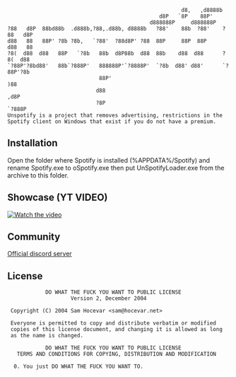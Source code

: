 ```
                                                       d8,   ,d8888b          
                                                d8P   `8P    88P'             
                                             d888888P     d888888P            
?88   d8P  88bd88b  .d888b,?88,.d88b, d8888b   ?88'    88b  ?88'    ?88   d8P 
d88   88   88P' ?8b ?8b,   `?88'  ?88d8P' ?88  88P     88P  88P     d88   88  
?8(  d88  d88   88P   `?8b   88b  d8P88b  d88  88b    d88  d88      ?8(  d88  
`?88P'?8bd88'   88b`?888P'   888888P'`?8888P'  `?8b  d88' d88'      `?88P'?8b 
                             88P'                                          )88
                            d88                                           ,d8P
                            ?8P                                        `?888P   
Unspotify is a project that removes advertising, restrictions in the Spotify client on Windows that exist if you do not have a premium.
```

## Installation

Open the folder where Spotify is installed (%APPDATA%/Spotify) and rename Spotify.exe to oSpotify.exe then put UnSpotifyLoader.exe from the archive to this folder.

## Showcase (YT VIDEO)

[![Watch the video](https://img.youtube.com/vi/_TStlwGfBpo/maxresdefault.jpg)](https://youtu.be/_TStlwGfBpo)

## Community

[Official discord server](https://discord.gg/U7X9kKcJzF)

## License

```
            DO WHAT THE FUCK YOU WANT TO PUBLIC LICENSE
                    Version 2, December 2004

 Copyright (C) 2004 Sam Hocevar <sam@hocevar.net>

 Everyone is permitted to copy and distribute verbatim or modified
 copies of this license document, and changing it is allowed as long
 as the name is changed.

            DO WHAT THE FUCK YOU WANT TO PUBLIC LICENSE
   TERMS AND CONDITIONS FOR COPYING, DISTRIBUTION AND MODIFICATION

  0. You just DO WHAT THE FUCK YOU WANT TO.
```
